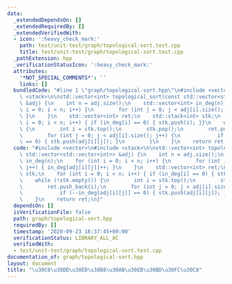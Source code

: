```yaml
---
data:
  _extendedDependsOn: []
  _extendedRequiredBy: []
  _extendedVerifiedWith:
  - icon: ':heavy_check_mark:'
    path: test/unit-test/graph/topological-sort.test.cpp
    title: test/unit-test/graph/topological-sort.test.cpp
  _pathExtension: hpp
  _verificationStatusIcon: ':heavy_check_mark:'
  attributes:
    '*NOT_SPECIAL_COMMENTS*': ''
    links: []
  bundledCode: "#line 1 \"graph/topological-sort.hpp\"\n#include <vector>\n#include\
    \ <stack>\n\nstd::vector<int> topological_sort(const std::vector<std::vector<int>>\
    \ &adj) {\n    int n = adj.size();\n    std::vector<int> in_deg(n);\n    for (int\
    \ i = 0; i < n; i++) {\n        for (int j = 0; j < adj[i].size(); j++) { in_deg[adj[i][j]]++;\
    \ }\n    }\n    std::vector<int> ret;\n    std::stack<int> stk;\n    for (int\
    \ i = 0; i < n; i++) { if (in_deg[i] == 0) { stk.push(i); }}\n    while (!stk.empty())\
    \ {\n        int i = stk.top();\n        stk.pop();\n        ret.push_back(i);\n\
    \        for (int j = 0; j < adj[i].size(); j++) {\n            if (--in_deg[adj[i][j]]\
    \ == 0) { stk.push(adj[i][j]); }\n        }\n    }\n    return ret;\n}\n"
  code: "#include <vector>\n#include <stack>\n\nstd::vector<int> topological_sort(const\
    \ std::vector<std::vector<int>> &adj) {\n    int n = adj.size();\n    std::vector<int>\
    \ in_deg(n);\n    for (int i = 0; i < n; i++) {\n        for (int j = 0; j < adj[i].size();\
    \ j++) { in_deg[adj[i][j]]++; }\n    }\n    std::vector<int> ret;\n    std::stack<int>\
    \ stk;\n    for (int i = 0; i < n; i++) { if (in_deg[i] == 0) { stk.push(i); }}\n\
    \    while (!stk.empty()) {\n        int i = stk.top();\n        stk.pop();\n\
    \        ret.push_back(i);\n        for (int j = 0; j < adj[i].size(); j++) {\n\
    \            if (--in_deg[adj[i][j]] == 0) { stk.push(adj[i][j]); }\n        }\n\
    \    }\n    return ret;\n}"
  dependsOn: []
  isVerificationFile: false
  path: graph/topological-sort.hpp
  requiredBy: []
  timestamp: '2020-09-23 16:37:45+09:00'
  verificationStatus: LIBRARY_ALL_AC
  verifiedWith:
  - test/unit-test/graph/topological-sort.test.cpp
documentation_of: graph/topological-sort.hpp
layout: document
title: "\u30C8\u30DD\u30ED\u30B8\u30AB\u30EB\u30BD\u30FC\u30C8"
---
```


